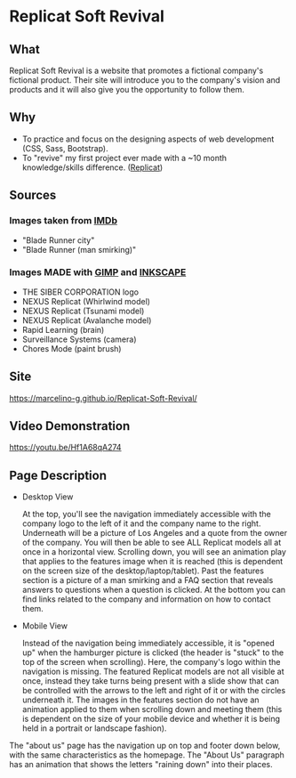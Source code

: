 # Replicat Soft Revival

## What
Replicat Soft Revival is a website that promotes a fictional company's fictional product. Their site will introduce you to the company's vision and products and it will also give you the opportunity to follow them. 

## Why
 - To practice and focus on the designing aspects of web development (CSS, Sass, Bootstrap).
 - To "revive" my first project ever made with a ~10 month knowledge/skills difference. (<a href='https://github.com/Marcelino-G/RepliCat'>Replicat</a>)

## Sources

  ### Images taken from <a href='https://www.imdb.com/title/tt0083658/mediaindex?page=2&ref_=ttmi_mi_sm' >IMDb</a>
  - "Blade Runner city"
  - "Blade Runner (man smirking)"
  
  ### Images MADE with <a href='https://www.gimp.org/' >GIMP</a> and <a href='https://inkscape.org/' >INKSCAPE</a>
  - THE SIBER CORPORATION logo
  - NEXUS Replicat (Whirlwind model)
  - NEXUS Replicat (Tsunami model)
  - NEXUS Replicat (Avalanche model)
  - Rapid Learning (brain)
  - Surveillance Systems (camera)
  - Chores Mode (paint brush)
  
## Site
https://marcelino-g.github.io/Replicat-Soft-Revival/

## Video Demonstration
https://youtu.be/Hf1A68qA274

## Page Description
  - Desktop View
    
    At the top, you'll see the navigation immediately accessible with the company logo to the left of it and the company name to the right. Underneath will be a picture of Los Angeles and a quote from the owner of the company. You will then be able to see ALL Replicat models all at once in a horizontal view. Scrolling down, you will see an animation play that applies to the features image when it is reached (this is dependent on the screen size of the desktop/laptop/tablet). Past the features section is a picture of a man smirking and a FAQ section that reveals answers to questions when a question is clicked. At the bottom you can find links related to the company and information on how to contact them. 
  - Mobile View
    
    Instead of the navigation being immediately accessible, it is "opened up" when the hamburger picture is clicked (the header is "stuck" to the top of the screen when scrolling). Here, the company's logo within the navigation is missing. The featured Replicat models are not all visible at once, instead they take turns being present with a slide show that can be controlled with the arrows to the left and right of it or with the circles underneath it. The images in the features section do not have an animation applied to them when scrolling down and meeting them (this is dependent on the size of your mobile device and whether it is being held in a portrait or landscape fashion). 
    
The "about us" page has the navigation up on top and footer down below, with the same characteristics as the homepage. The "About Us" paragraph has an animation that shows the letters "raining down" into their places. 



